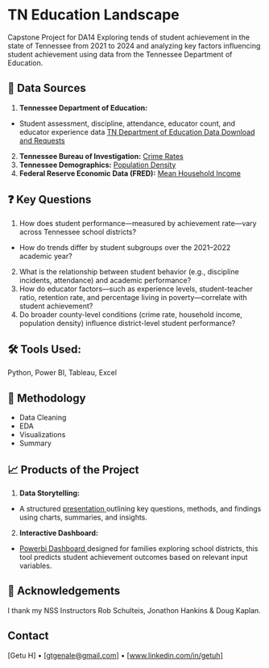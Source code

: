 # **TN Education Landscape**

Capstone Project for DA14
Exploring tends of student achievement in the state of Tennessee from 2021 to 2024 and analyzing key factors influencing student achievement using data from the Tennessee Department of Education.


## 📂 **Data Sources**
1)  **Tennessee Department of Education:** 
- Student assessment, discipline, attendance, educator count, and educator experience data
[TN Department of Education Data Download and Requests](https://www.tn.gov/education/districts/federal-programs-and-oversight/data/data-downloads.html)
2)  **Tennessee Bureau of Investigation:**
[Crime Rates](https://crimeinsight.tbi.tn.gov/public/View/dispview.aspx?ReportId=20)
3)  **Tennessee Demographics:**
[Population Density](https://www.tennessee-demographics.com/counties_by_population)
4)  **Federal Reserve Economic Data (FRED):**
[Mean Household Income](https://fred.stlouisfed.org/release/tables?eid=268584&rid=175)

## ❓ **Key Questions**
1)  How does student performance—measured by achievement rate—vary across Tennessee school districts?
- How do trends differ by student subgroups over the 2021–2022 academic year?
2)  What is the relationship between student behavior (e.g., discipline incidents, attendance) and academic performance?
4)  How do educator factors—such as experience levels, student-teacher ratio, retention rate, and percentage living in poverty—correlate with student achievement?
5)  Do broader county-level conditions (crime rate, household income, population density) influence district-level student performance?

## 🛠️ **Tools Used:** 
Python,  Power BI, Tableau, Excel

## 🧪 Methodology
- Data Cleaning
- EDA
- Visualizations
- Summary

## 📈 **Products of the Project**

1)  **Data Storytelling:**
- A structured [presentation ](https://docs.google.com/presentation/d/1sYn36zHHWwIDopw9O87XpErx7Li2OF9CS5_AHct3pDY/edit?slide=id.g36a3427fde5_0_0#slide=id.g36a3427fde5_0_0)outlining key questions, methods, and findings using charts, summaries, and insights.

2)  **Interactive Dashboard:**
- [Powerbi Dashboard ](https://app.powerbi.com/view?r=eyJrIjoiYzc1ZTYwZWMtMTQyNC00MjVjLWIzZjUtMjAwYjA3NmNlZTg1IiwidCI6IjEwMWRhNTg3LTE4NDMtNGY1Mi04YjhhLTE3YjA2OWM2NmQzMyIsImMiOjJ9) designed for families exploring school districts, this tool predicts student achievement outcomes based on relevant input variables.

## 🙏 Acknowledgements
I thank my  NSS Instructors Rob Schulteis, Jonathon Hankins &  Doug Kaplan.

## Contact
[Getu H] • [gtgenale@gmail.com] • [www.linkedin.com/in/getuh]
